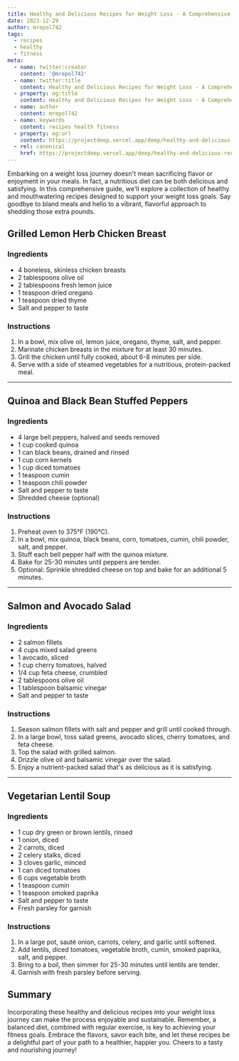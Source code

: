 ```yaml
---
title: Healthy and Delicious Recipes for Weight Loss - A Comprehensive Guide
date: 2023-12-29
author: mrepol742
tags:
  - recipes
  - healthy
  - fitness
meta:
  - name: twitter:creator
    content: '@mrepol742'
  - name: twitter:title
    content: Healthy and Delicious Recipes for Weight Loss - A Comprehensive Guide
  - property: og:title
    content: Healthy and Delicious Recipes for Weight Loss - A Comprehensive Guide
  - name: author
    content: mrepol742
  - name: keywords
    content: recipes health fitness
  - property: og:url
    content: https://projectdeep.vercel.app/deep/healthy-and-delicious-recipes-for-weight-loss/
  - rel: canonical
    href: https://projectdeep.vercel.app/deep/healthy-and-delicious-recipes-for-weight-loss/
---
```


Embarking on a weight loss journey doesn't mean sacrificing flavor or enjoyment in your meals. In fact, a nutritious diet can be both delicious and satisfying. In this comprehensive guide, we'll explore a collection of healthy and mouthwatering recipes designed to support your weight loss goals. Say goodbye to bland meals and hello to a vibrant, flavorful approach to shedding those extra pounds.

## **Grilled Lemon Herb Chicken Breast**

### Ingredients
- 4 boneless, skinless chicken breasts
- 2 tablespoons olive oil
- 2 tablespoons fresh lemon juice
- 1 teaspoon dried oregano
- 1 teaspoon dried thyme
- Salt and pepper to taste

### Instructions
1. In a bowl, mix olive oil, lemon juice, oregano, thyme, salt, and pepper.
2. Marinate chicken breasts in the mixture for at least 30 minutes.
3. Grill the chicken until fully cooked, about 6-8 minutes per side.
4. Serve with a side of steamed vegetables for a nutritious, protein-packed meal.

---

## **Quinoa and Black Bean Stuffed Peppers**

### Ingredients
- 4 large bell peppers, halved and seeds removed
- 1 cup cooked quinoa
- 1 can black beans, drained and rinsed
- 1 cup corn kernels
- 1 cup diced tomatoes
- 1 teaspoon cumin
- 1 teaspoon chili powder
- Salt and pepper to taste
- Shredded cheese (optional)

### Instructions
1. Preheat oven to 375°F (190°C).
2. In a bowl, mix quinoa, black beans, corn, tomatoes, cumin, chili powder, salt, and pepper.
3. Stuff each bell pepper half with the quinoa mixture.
4. Bake for 25-30 minutes until peppers are tender.
5. Optional: Sprinkle shredded cheese on top and bake for an additional 5 minutes.

---

## **Salmon and Avocado Salad**

### Ingredients
- 2 salmon fillets
- 4 cups mixed salad greens
- 1 avocado, sliced
- 1 cup cherry tomatoes, halved
- 1/4 cup feta cheese, crumbled
- 2 tablespoons olive oil
- 1 tablespoon balsamic vinegar
- Salt and pepper to taste

### Instructions
1. Season salmon fillets with salt and pepper and grill until cooked through.
2. In a large bowl, toss salad greens, avocado slices, cherry tomatoes, and feta cheese.
3. Top the salad with grilled salmon.
4. Drizzle olive oil and balsamic vinegar over the salad.
5. Enjoy a nutrient-packed salad that's as delicious as it is satisfying.

---

## **Vegetarian Lentil Soup**

### Ingredients
- 1 cup dry green or brown lentils, rinsed
- 1 onion, diced
- 2 carrots, diced
- 2 celery stalks, diced
- 3 cloves garlic, minced
- 1 can diced tomatoes
- 6 cups vegetable broth
- 1 teaspoon cumin
- 1 teaspoon smoked paprika
- Salt and pepper to taste
- Fresh parsley for garnish

### Instructions
1. In a large pot, sauté onion, carrots, celery, and garlic until softened.
2. Add lentils, diced tomatoes, vegetable broth, cumin, smoked paprika, salt, and pepper.
3. Bring to a boil, then simmer for 25-30 minutes until lentils are tender.
4. Garnish with fresh parsley before serving.

## **Summary**

Incorporating these healthy and delicious recipes into your weight loss journey can make the process enjoyable and sustainable. Remember, a balanced diet, combined with regular exercise, is key to achieving your fitness goals. Embrace the flavors, savor each bite, and let these recipes be a delightful part of your path to a healthier, happier you. Cheers to a tasty and nourishing journey!